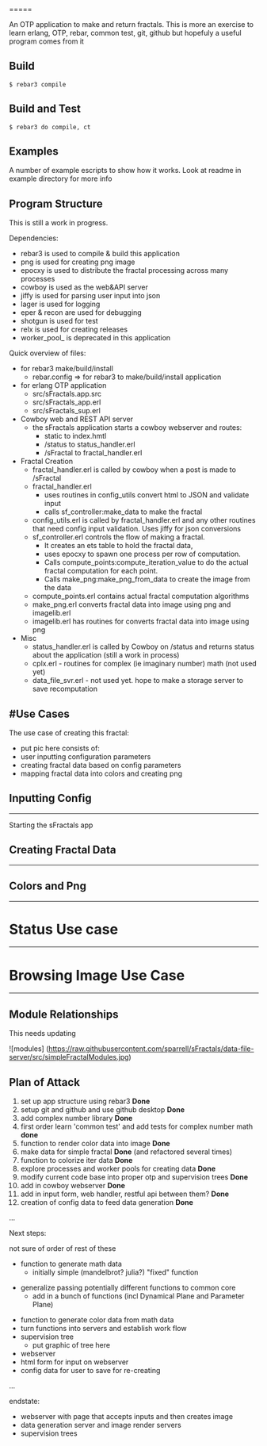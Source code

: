 
=====

An OTP application to make and return fractals.
This is more an exercise to learn erlang, OTP, rebar,
common test,  git, github but hopefuly a useful program comes from it

Build
-----

    $ rebar3 compile


Build and Test
--------------

    $ rebar3 do compile, ct

Examples
--------------

A number of example escripts to show how it works. Look at readme in example directory for more info

Program Structure
--------------
This is still a work in progress.

Dependencies:
- rebar3 is used to compile & build this application
- png is used for creating png image
- epocxy is used to distribute the fractal processing across many processes
- cowboy is used as the web&API server
- jiffy is used for parsing user input into json
- lager is used for logging
- eper & recon are used for debugging
- shotgun is used for test
- relx is used for creating releases
- worker_pool_ is deprecated in this application



Quick overview of files:
- for rebar3 make/build/install
   - rebar.config => for rebar3 to make/build/install application
- for erlang OTP application
   - src/sFractals.app.src
   - src/sFractals_app.erl
   - src/sFractals_sup.erl
- Cowboy web and REST API server
   - the sFractals application starts a cowboy webserver and routes:
      - static to index.hmtl
      - /status to status_handler.erl
      - /sFractal to fractal_handler.erl
- Fractal Creation
   - fractal_handler.erl is called by cowboy when a post is made to /sFractal
   - fractal_handler.erl
      - uses routines in config_utils convert html to JSON and validate input
      - calls sf_controller:make_data to make the fractal
   - config_utils.erl is called by fractal_handler.erl and any other routines that need config input validation. Uses jiffy for json conversions
   - sf_controller.erl controls the flow of making a fractal.
      - It creates an ets table to hold the fractal data,
      - uses epocxy to spawn one process per row of computation.
      - Calls compute_points:compute_iteration_value to do the actual fractal computation for each point.
      - Calls make_png:make_png_from_data to create the image from the data
   - compute_points.erl contains actual fractal computation algorithms
   - make_png.erl converts fractal data into image using png and imagelib.erl
   - imagelib.erl has routines for converts fractal data into image using png
- Misc
   - status_handler.erl is called by Cowboy on /status and returns status about the application (still a work in process)
   - cplx.erl - routines for complex (ie imaginary number) math (not used yet)
   - data_file_svr.erl - not used yet. hope to make a storage server to save recomputation


#Use Cases
--------------

The use case of creating this fractal:
- put pic here
consists of:
- user inputting configuration parameters
- creating fractal data based on config parameters
- mapping fractal data into colors and creating png

## Inputting Config
--------------
Starting the sFractals app

## Creating Fractal Data
--------------


## Colors and Png
--------------

# Status Use case
--------------

# Browsing Image Use Case
--------------


Module Relationships
--------------

This needs updating

![modules] (https://raw.githubusercontent.com/sparrell/sFractals/data-file-server/src/simpleFractalModules.jpg)


Plan of Attack
--------------

1. set up app structure using rebar3 **Done**
1. setup git and github and use github desktop **Done**
1. add complex number library **Done**
1. first order learn 'common test' and add tests for complex number math **done**
1. function to render color data into image **Done**
1. make data for simple fractal **Done** (and refactored several times)
1. function to colorize iter data **Done**
1. explore processes and worker pools for creating data **Done**
1. modify current code base into proper otp and supervision trees **Done**
1. add in cowboy webserver **Done**
1. add in input form, web handler, restful api between them? **Done**
1. creation of config data to feed data generation **Done**

...

Next steps:

not sure of order of rest of these
* function to generate math data
  + initially simple (mandelbrot? julia?) "fixed" function
+ generalize passing potentially different functions to common core
  + add in a bunch of functions (incl Dynamical Plane and Parameter Plane)
* function to generate color data from math data
* turn functions into servers and establish work flow
* supervision tree
  + put graphic of tree here
* webserver
* html form for input on webserver
* config data for user to save for re-creating

...

endstate:
* webserver with page that accepts inputs and then creates image
* data generation server and image render servers
* supervision trees


